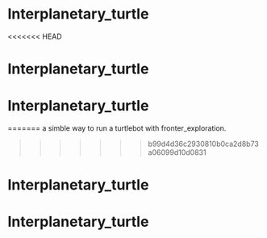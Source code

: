 # Interplanetary_turtle
<<<<<<< HEAD
# Interplanetary_turtle
# Interplanetary_turtle
=======
a simble way to run a turtlebot with fronter_exploration.
>>>>>>> b99d4d36c2930810b0ca2d8b73a06099d10d0831
# Interplanetary_turtle
# Interplanetary_turtle
